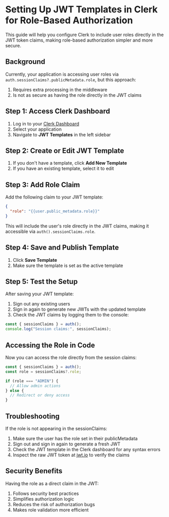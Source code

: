 # Setting Up JWT Templates in Clerk for Role-Based Authorization

This guide will help you configure Clerk to include user roles directly in the JWT token claims, making role-based authorization simpler and more secure.

## Background

Currently, your application is accessing user roles via `auth.sessionClaims?.publicMetadata.role`, but this approach:
1. Requires extra processing in the middleware
2. Is not as secure as having the role directly in the JWT claims

## Step 1: Access Clerk Dashboard

1. Log in to your [Clerk Dashboard](https://dashboard.clerk.com/)
2. Select your application
3. Navigate to **JWT Templates** in the left sidebar

## Step 2: Create or Edit JWT Template

1. If you don't have a template, click **Add New Template**
2. If you have an existing template, select it to edit

## Step 3: Add Role Claim

Add the following claim to your JWT template:

```json
{
  "role": "{{user.public_metadata.role}}"
}
```

This will include the user's role directly in the JWT claims, making it accessible via `auth().sessionClaims.role`.

## Step 4: Save and Publish Template

1. Click **Save Template**
2. Make sure the template is set as the active template

## Step 5: Test the Setup

After saving your JWT template:

1. Sign out any existing users
2. Sign in again to generate new JWTs with the updated template
3. Check the JWT claims by logging them to the console:

```typescript
const { sessionClaims } = auth();
console.log("Session claims:", sessionClaims);
```

## Accessing the Role in Code

Now you can access the role directly from the session claims:

```typescript
const { sessionClaims } = auth();
const role = sessionClaims?.role;

if (role === "ADMIN") {
  // Allow admin actions
} else {
  // Redirect or deny access
}
```

## Troubleshooting

If the role is not appearing in the sessionClaims:

1. Make sure the user has the role set in their publicMetadata
2. Sign out and sign in again to generate a fresh JWT
3. Check the JWT template in the Clerk dashboard for any syntax errors
4. Inspect the raw JWT token at [jwt.io](https://jwt.io) to verify the claims

## Security Benefits

Having the role as a direct claim in the JWT:

1. Follows security best practices
2. Simplifies authorization logic
3. Reduces the risk of authorization bugs
4. Makes role validation more efficient